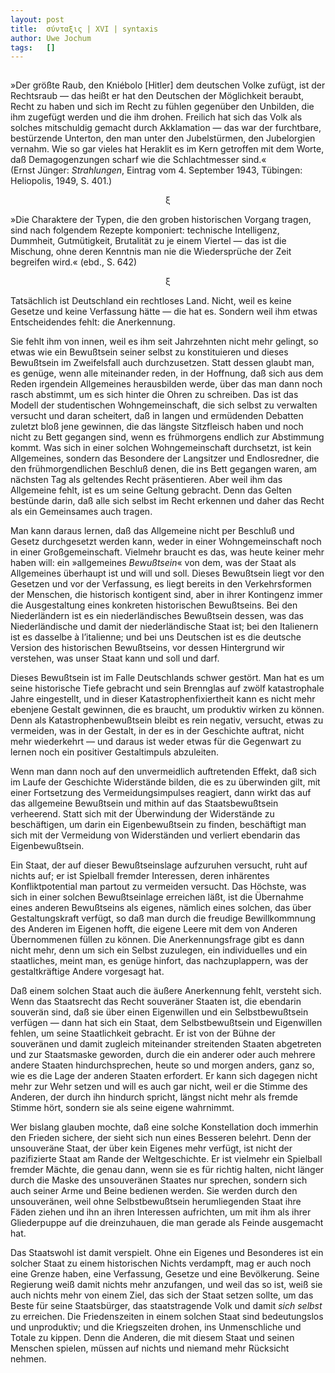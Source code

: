 ```yaml
---
layout:	post
title:	σύνταξις | XVI | syntaxis 
author:	Uwe Jochum
tags:   []
---
```


<img src="https://vg09.met.vgwort.de/na/f079a52c80fd401fa663c7acb2ab5cdf" width="1" height="1" alt="">

»Der größte Raub, den Kniébolo [Hitler] dem deutschen Volke
zufügt, ist der Rechtsraub — das heißt er hat den Deutschen der
Möglichkeit beraubt, Recht zu haben und sich im Recht zu fühlen
gegenüber den Unbilden, die ihm zugefügt werden und die ihm
drohen. Freilich hat sich das Volk als solches mitschuldig
gemacht durch Akklamation — das war der furchtbare, bestürzende
Unterton, den man unter den Jubelstürmen, den Jubelorgien
vernahm. Wie so gar vieles hat Heraklit es im Kern getroffen mit
dem Worte, daß
Demagogenzungen scharf wie die Schlachtmesser sind.«  
(Ernst Jünger: *Strahlungen*, Eintrag vom 4. September 1943,
Tübingen: Heliopolis, 1949, S.&nbsp;401.)

<center>ξ</center>

»Die Charaktere der Typen, die den groben historischen Vorgang
tragen, sind nach folgendem Rezepte komponiert: technische
Intelligenz, Dummheit, Gutmütigkeit, Brutalität zu je einem
Viertel — das ist die Mischung, ohne deren Kenntnis man nie die
Wiedersprüche der Zeit begreifen wird.« (ebd., S.&nbsp;642)

<center>ξ</center>

Tatsächlich ist Deutschland ein rechtloses Land. Nicht, weil es
keine Gesetze und keine Verfassung hätte — die hat es. Sondern
weil ihm etwas Entscheidendes fehlt: die Anerkennung. 

Sie fehlt ihm von innen, weil es ihm seit Jahrzehnten nicht mehr
gelingt, so etwas wie ein Bewußtsein seiner selbst zu
konstituieren und dieses Bewußtsein im Zweifelsfall auch
durchzusetzen. Statt dessen glaubt man, es genüge, wenn alle
miteinander reden, in der Hoffnung, daß sich aus dem Reden
irgendein Allgemeines herausbilden werde, über das man dann noch
rasch abstimmt, um es sich hinter die Ohren zu schreiben. Das ist
das Modell der studentischen Wohngemeinschaft, die sich selbst zu
verwalten versucht und daran scheitert, daß in langen und
ermüdenden Debatten zuletzt bloß jene gewinnen, die das längste
Sitzfleisch haben und noch nicht zu Bett gegangen sind, wenn es
frühmorgens endlich zur Abstimmung kommt.  Was sich in einer
solchen Wohngemeinschaft durchsetzt, ist kein Allgemeines,
sondern das Besondere der Langsitzer und Endlosredner, die den
frühmorgendlichen Beschluß denen, die ins Bett gegangen waren, am
nächsten Tag als geltendes Recht präsentieren. Aber weil ihm das
Allgemeine fehlt, ist es um seine Geltung gebracht. Denn das
Gelten bestünde darin, daß alle sich selbst im Recht erkennen und
daher das Recht als ein Gemeinsames auch tragen.

Man kann daraus lernen, daß das Allgemeine nicht per Beschluß und
Gesetz durchgesetzt werden kann, weder in einer Wohngemeinschaft
noch in einer Großgemeinschaft. Vielmehr braucht es das, was
heute keiner mehr haben will: ein »allgemeines *Bewußtsein*« von
dem, was der Staat als Allgemeines überhaupt ist und will und
soll. Dieses Bewußtsein liegt vor den Gesetzen und vor der
Verfassung, es liegt bereits in den Verkehrsformen der Menschen,
die historisch kontigent sind, aber in ihrer Kontingenz immer die
Ausgestaltung eines konkreten historischen Bewußtseins. Bei den
Niederländern ist es ein niederländisches Bewußtsein dessen, was
das Niederländische und damit der niederländische Staat ist; bei
den Italienern ist es dasselbe à l’italienne; und bei uns
Deutschen ist es die deutsche Version des historischen
Bewußtseins, vor dessen Hintergrund wir verstehen, was unser
Staat kann und soll und darf.

Dieses Bewußtsein ist im Falle Deutschlands schwer gestört. Man
hat es um seine historische Tiefe gebracht und sein Brennglas auf
zwölf katastrophale Jahre eingestellt, und in dieser
Katastrophenfixiertheit kann es nicht mehr ebenjene Gestalt
gewinnen, die es braucht, um produktiv wirken zu können. Denn als
Katastrophenbewußtsein bleibt es rein negativ, versucht, etwas zu
vermeiden, was in der Gestalt, in der es in der Geschichte
auftrat, nicht mehr wiederkehrt — und daraus ist weder etwas für
die Gegenwart zu lernen noch ein positiver Gestaltimpuls
abzuleiten. 

Wenn man dann noch auf den unvermeidlich auftretenden Effekt, daß
sich im Laufe der Geschichte Widerstände bilden, die es zu
überwinden gilt, mit einer Fortsetzung des Vermeidungsimpulses
reagiert, dann wirkt das auf das allgemeine Bewußtsein und mithin
auf das Staatsbewußtsein verheerend. Statt sich mit der
Überwindung der Widerstände zu beschäftigen, um darin ein
Eigenbewußtsein zu finden, beschäftigt man sich mit der
Vermeidung von Widerständen und verliert ebendarin das
Eigenbewußtsein.

Ein Staat, der auf dieser Bewußtseinslage aufzuruhen versucht,
ruht auf nichts auf; er ist Spielball fremder Interessen, deren
inhärentes Konfliktpotential man partout zu vermeiden
versucht. Das Höchste, was sich in einer solchen Bewußtseinlage
erreichen läßt, ist die Übernahme eines anderen Bewußtseins als
eigenes, nämlich eines solchen, das über Gestaltungskraft
verfügt, so daß man durch die freudige Bewillkommnung des Anderen
im Eigenen hofft, die eigene Leere mit dem von Anderen
Übernommenen füllen zu können. Die Anerkennungsfrage gibt es dann
nicht mehr, denn um sich ein Selbst zuzulegen, ein individuelles
und ein staatliches, meint man, es genüge hinfort, das
nachzuplappern, was der gestaltkräftige Andere vorgesagt hat.

Daß einem solchen Staat auch die äußere Anerkennung fehlt,
versteht sich. Wenn das Staatsrecht das Recht souveräner Staaten
ist, die ebendarin souverän sind, daß sie über einen Eigenwillen
und ein Selbstbewußtsein verfügen — dann hat sich ein Staat, dem
Selbstbewußtsein und Eigenwillen fehlen, um seine Staatlichkeit
gebracht. Er ist von der Bühne der souveränen und damit zugleich
miteinander streitenden Staaten abgetreten und zur Staatsmaske
geworden, durch die ein anderer oder auch mehrere andere Staaten
hindurchsprechen, heute so und morgen anders, ganz so, wie es die
Lage der anderen Staaten erfordert. Er kann sich dagegen nicht
mehr zur Wehr setzen und will es auch gar nicht, weil er die
Stimme des Anderen, der durch ihn hindurch spricht, längst nicht
mehr als fremde Stimme hört, sondern sie als seine eigene
wahrnimmt.

Wer bislang glauben mochte, daß eine solche Konstellation doch
immerhin den Frieden sichere, der sieht sich nun eines Besseren
belehrt. Denn der unsouveräne Staat, der über kein Eigenes mehr
verfügt, ist nicht der pazifizierte Staat am Rande der
Weltgeschichte. Er ist vielmehr ein Spielball fremder Mächte, die
genau dann, wenn sie es für richtig halten, nicht länger durch
die Maske des unsouveränen Staates nur sprechen, sondern sich
auch seiner Arme und Beine bedienen werden. Sie werden durch den
unsouveränen, weil ohne Selbstbewußtsein herumliegenden Staat
ihre Fäden ziehen und ihn an ihren Interessen aufrichten, um mit
ihm als ihrer Gliederpuppe auf die dreinzuhauen, die man gerade
als Feinde ausgemacht hat.

Das Staatswohl ist damit verspielt. Ohne ein Eigenes und
Besonderes ist ein solcher Staat zu einem historischen Nichts
verdampft, mag er auch noch eine Grenze haben, eine Verfassung,
Gesetze und eine Bevölkerung. Seine Regierung weiß damit nichts
mehr anzufangen, und weil das so ist, weiß sie auch nichts mehr
von einem Ziel, das sich der Staat setzen sollte, um das Beste
für seine Staatsbürger, das staatstragende Volk und damit *sich
selbst* zu erreichen. Die Friedenszeiten in einem solchen Staat
sind bedeutungslos und unproduktiv; und die Kriegszeiten drohen,
ins Unmenschliche und Totale zu kippen. Denn die Anderen, die mit
diesem Staat und seinen Menschen spielen, müssen auf nichts und
niemand mehr Rücksicht nehmen.


